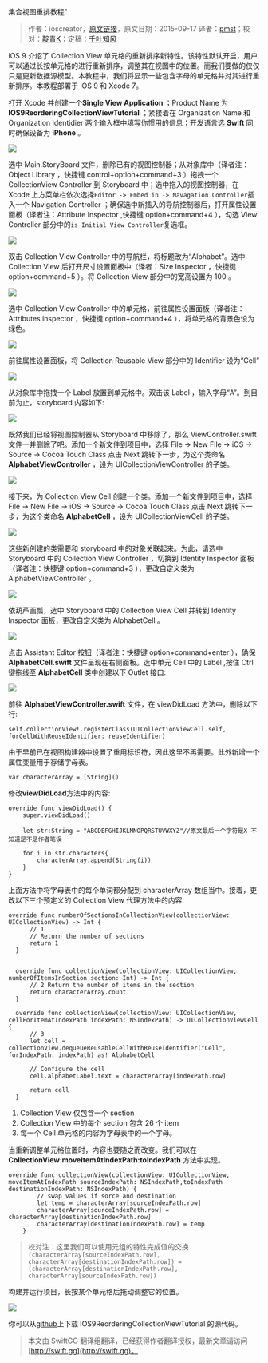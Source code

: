 集合视图重排教程"

> 作者：ioscreator，[原文链接](http://www.ioscreator.com/tutorials/reordering-collection-view-cells-tutorial)，原文日期：2015-09-17
> 译者：[pmst](http://www.jianshu.com/users/596f2ba91ce9/latest_articles)；校对：[靛青K](http://www.dianqk.org/)；定稿：[千叶知风](http://weibo.com/xiaoxxiao)
  












iOS 9 介绍了 Collection View 单元格的重新排序新特性。该特性默认开启，用户可以通过长按单元格的进行重新排序，调整其在视图中的位置。而我们要做的仅仅只是更新数据源模型。本教程中，我们将显示一些包含字母的单元格并对其进行重新排序。本教程部署于 iOS 9 和 Xcode 7。



打开 Xcode 并创建一个**Single View Application** ；Product Name 为 **IOS9ReorderingCollectionViewTutorial** ；紧接着在 Organization Name 和 Organization Identidier 两个输入框中填写你惯用的信息；开发语言选 **Swift** 同时确保设备为 **iPhone** 。

![](http://swift.gg/img/articles/reordering-collection-view-cells-tutorial/format=1500w1445389581.348031)

选中 Main.StoryBoard 文件，删除已有的视图控制器；从对象库中（译者注：Object Library ，快捷键 control+option+command+3 ）拖拽一个 CollectionView Controller 到 Storyboard 中；选中拖入的视图控制器，在 Xcode 上方菜单栏依次选择`Editor -> Embed in -> Navagation Controller`插入一个 Navigation Controller ；确保选中新插入的导航控制器后，打开属性设置面板（译者注：Attribute Inspector ,快捷键 option+command+4 ），勾选 View Controller 部分中的`is Initial View Controller`复选框。

![](http://swift.gg/img/articles/reordering-collection-view-cells-tutorial/format=750w1445389582.5906994)


双击 Collection View Controller 中的导航栏，将标题改为“Alphabet”。选中 Collection View 后打开尺寸设置面板中（译者：Size Inspector ，快捷键 option+command+5 ）。将 Collection View 部分中的宽高设置为 100 。

![](http://swift.gg/img/articles/reordering-collection-view-cells-tutorial/format=750w1445389583.365586)

选中 Collection View Controller 中的单元格，前往属性设置面板（译者注：Attributes inspector ，快捷键 option+command+4 ），将单元格的背景色设为绿色。

![](http://swift.gg/img/articles/reordering-collection-view-cells-tutorial/format=750w1445389583.9036288)

前往属性设置面板，将 Collection Reusable View 部分中的 Identifier 设为“Cell”

![](http://swift.gg/img/articles/reordering-collection-view-cells-tutorial/format=750w1445389584.315881)

从对象库中拖拽一个 Label 放置到单元格中。双击该 Label ，输入字母“A”。到目前为止，storyboard 内容如下:

![](http://swift.gg/img/articles/reordering-collection-view-cells-tutorial/CellSize.pngformat=2500w1445389584.655853)

既然我们已经将视图控制器从 Storyboard 中移除了，那么 ViewController.swift 文件一并删除了吧。添加一个新文件到项目中，选择 File -> New File -> iOS -> Source -> Cocoa Touch Class 点击 Next 跳转下一步，为这个类命名**AlphabetViewController** ，设为 UICollectionViewController 的子类。

![](http://swift.gg/img/articles/reordering-collection-view-cells-tutorial/format=1500w1445389586.0430875)

接下来，为 Collection View Cell 创建一个类。添加一个新文件到项目中，选择 File -> New File -> iOS -> Source -> Cocoa Touch Class 点击 Next 跳转下一步，为这个类命名 **AlphabetCell** ，设为 UICollectionViewCell 的子类。

![](http://swift.gg/img/articles/reordering-collection-view-cells-tutorial/format=1500w1445389586.6271925)

这些新创建的类需要和 storyboard 中的对象关联起来。为此，请选中 Storyboard 中的 Collection View Controller ，切换到 Identity Inspector 面板（译者注：快捷键 option+command+3 ），更改自定义类为 AlphabetViewController 。

![](http://swift.gg/img/articles/reordering-collection-view-cells-tutorial/format=750w1445389587.3706524)

依葫芦画瓢，选中 Storyboard 中的 Collection View Cell 并转到 Identity Inspector 面板，更改自定义类为 AlphabetCell 。

![](http://swift.gg/img/articles/reordering-collection-view-cells-tutorial/format=750w1445389587.6798098)

点击 Assistant Editor 按钮（译者注：快捷键 option+command+enter ），确保 **AlphabetCell.swift** 文件呈现在右侧面板。选中单元 Cell 中的 Label ,按住 Ctrl 键拖线至 **AlphabetCell** 类中创建以下 Outlet 接口:

![](http://swift.gg/img/articles/reordering-collection-view-cells-tutorial/format=750w1445389588.152526)

前往 **AlphabetViewController.swift** 文件，在 viewDidLoad 方法中，删除以下行:

    
    self.collectionView!.registerClass(UICollectionViewCell.self, forCellWithReuseIdentifier: reuseIdentifier)

由于早前已在视图构建器中设置了重用标识符，因此这里不再需要。此外新增一个属性变量用于存储字母表。

    
    var characterArray = [String]()

修改**viewDidLoad**方法中的内容:

    
    override func viewDidLoad() {
        super.viewDidLoad()
    
        let str:String = "ABCDEFGHIJKLMNOPQRSTUVWXYZ"//原文最后一个字符是X 不知道是不是作者笔误
        
        for i in str.characters{
            characterArray.append(String(i))
        }
    }

上面方法中将字母表中的每个单词都分配到 characterArray 数组当中。接着，更改以下三个预定义的 Collection View 代理方法中的内容:


    
    override func numberOfSectionsInCollectionView(collectionView: UICollectionView) -> Int {
          // 1
          // Return the number of sections
          return 1
      }
    
    
      override func collectionView(collectionView: UICollectionView, numberOfItemsInSection section: Int) -> Int {
          // 2 Return the number of items in the section
          return characterArray.count
      }
    
      override func collectionView(collectionView: UICollectionView, cellForItemAtIndexPath indexPath: NSIndexPath) -> UICollectionViewCell {
          // 3
          let cell = collectionView.dequeueReusableCellWithReuseIdentifier("Cell", forIndexPath: indexPath) as! AlphabetCell
      
          // Configure the cell
          cell.alphabetLabel.text = characterArray[indexPath.row]
      
          return cell
      }   


1. Collection View 仅包含一个 section
2. Collection View 中的每个 section 包含 26 个 item
3. 每一个 Cell 单元格的内容为字母表中的一个字母。


当重新调整单元格位置时，内容也要随之而改变。我们可以在 **CollectionView:moveItemAtIndexPath:toIndexPath** 方法中实现。

    
    override func collectionView(collectionView: UICollectionView, moveItemAtIndexPath sourceIndexPath: NSIndexPath,toIndexPath destinationIndexPath: NSIndexPath) {
            // swap values if sorce and destination
            let temp = characterArray[sourceIndexPath.row]
            characterArray[sourceIndexPath.row] = characterArray[destinationIndexPath.row]
            characterArray[destinationIndexPath.row] = temp
        }

> 校对注：这里我们可以使用元组的特性完成值的交换`(characterArray[sourceIndexPath.row], characterArray[destinationIndexPath.row]) = (characterArray[destinationIndexPath.row], characterArray[sourceIndexPath.row])`

构建并运行项目，长按某个单元格后拖动调整它的位置。

![](http://swift.gg/img/articles/reordering-collection-view-cells-tutorial/format=1500w1445389588.5267599)


你可以从[github](https://github.com/ioscreator/ioscreator)上下载 IOS9ReorderingCollectionViewTutorial 的源代码。
> 本文由 SwiftGG 翻译组翻译，已经获得作者翻译授权，最新文章请访问 [http://swift.gg](http://swift.gg)。